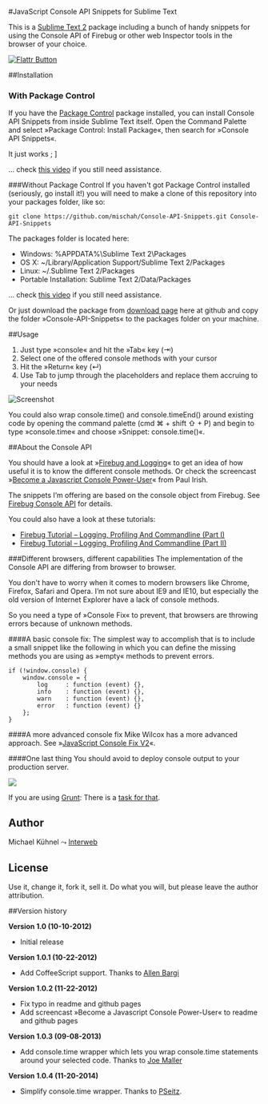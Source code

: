 #JavaScript Console API Snippets for Sublime Text

This is a [Sublime Text 2][sublime] package including a bunch of handy snippets for using the Console API of Firebug or other web Inspector tools in the browser of your choice.

[![Flattr Button](http://mischah.github.com/Console-API-Snippets/images/flattr.png)](https://flattr.com/thing/953497/JavaScript-Console-API-Snippets-for-Sublime-Text)

##Installation

### With Package Control ###

If you have the [Package Control][package_control] package installed, you can install Console API Snippets from inside Sublime Text itself. Open the Command Palette and select »Package Control: Install Package«, then search for »Console API Snippets«.

It just works ; ]

… check [this video][package_control_video] if you still need assistance.

###Without Package Control
If you haven't got Package Control installed (seriously, go install it!) you will need to make a clone of this repository into your packages folder, like so:

	git clone https://github.com/mischah/Console-API-Snippets.git Console-API-Snippets
	
The packages folder is located here:

- Windows: %APPDATA%\Sublime Text 2\Packages
- OS X: ~/Library/Application Support/Sublime Text 2/Packages
- Linux: ~/.Sublime Text 2/Packages
- Portable Installation: Sublime Text 2/Data/Packages

… check [this video][manual_install_video] if you still need assistance.

Or just download the package from [download page][download] here at github and copy the folder »Console-API-Snippets« to the packages folder on your machine.

[sublime]: http://www.sublimetext.com/
[download]: https://github.com/mischah/Console-API-Snippets/downloads
[package_control]: http://wbond.net/sublime_packages/package_control
[package_control_video]: https://tutsplus.com/lesson/package-control/
[manual_install_video]: https://tutsplus.com/lesson/installing-plugins-without-package-control/

##Usage
1. Just type »console« and hit the »Tab« key (⇥)
2. Select one of the offered console methods with your cursor
3. Hit the »Return« key (↵)
4. Use Tab to jump through the placeholders and replace them accruing to your needs

![Screenshot](http://mischah.github.com/Console-API-Snippets/images/console.group.png)

You could also wrap console.time() and console.timeEnd() around existing code by opening the command palette (cmd ⌘ + shift ⇧ + P) and begin to type »console.time« and choose »Snippet: console.time()«.

##About the Console API

You should have a look at »[Firebug and Logging][firebug_info]« to get an idea of how useful it is to know the different console methods. Or check the screencast »[Become a Javascript Console Power-User][screencast]« from Paul Irish.

The snippets I’m offering are based on the console object from Firebug. See [Firebug Console API][firebug_api] for details.

You could also have a look at these tutorials:

- [Firebug Tutorial – Logging, Profiling And Commandline (Part I)][firebug_tut_1]
- [Firebug Tutorial – Logging, Profiling And Commandline (Part II)][firebug_tut_2]

###Different browsers, different capabilities
The implementation of the Console API are differing from browser to browser. 

You don't have to worry when it comes to modern browsers like Chrome, Firefox, Safari and Opera. I’m not sure about IE9 and IE10, but especially the old version of Internet Explorer have a lack of console methods.

So you need a type of »Console Fix« to prevent, that browsers are throwing errors because of unknown methods.

####A basic console fix:
The simplest way to accomplish that is to include a small snippet like the following in which you can define the missing methods you are using as »empty« methods to prevent errors.

	if (!window.console) {
		window.console = {
			log		: function (event) {},
			info	: function (event) {},
			warn	: function (event) {},
			error	: function (event) {}
		};
	}

####A more advanced console fix
Mike Wilcox has a more advanced approach. See »[JavaScript Console Fix V2][console_fix]«.

####One last thing
You should avoid to deploy console output to your production server. 

![](http://mischah.github.com/Console-API-Snippets/images/production.jpg)

If you are using [Grunt][grunt]: There is a [task for that][grunt_task]. 

[firebug_info]: http://getfirebug.com/logging
[screencast]: http://www.youtube.com/watch?v=4mf_yNLlgic
[firebug_api]: http://getfirebug.com/wiki/index.php/Console_API
[firebug_tut_1]: http://michaelsync.net/2007/09/09/firebug-tutorial-logging-profiling-and-commandline-part-i
[firebug_tut_2]: http://michaelsync.net/2007/09/10/firebug-tutorial-logging-profiling-and-commandline-part-ii
[console_fix]: http://clubajax.org/javascript-console-fix-v2-now-with-ios/
[grunt]: http://gruntjs.com/
[grunt_task]: https://github.com/ehynds/grunt-remove-logging

## Author
Michael Kühnel ⤳ [Interweb](http://michael-kuehnel.de)


## License
Use it, change it, fork it, sell it. Do what you will, but please leave the author attribution.

##Version history

**Version 1.0 (10-10-2012)**

- Initial release 

**Version 1.0.1 (10-22-2012)**

- Add CoffeeScript support. Thanks to [Allen Bargi](https://github.com/aziz)

**Version 1.0.2 (11-22-2012)**

- Fix typo in readme and github pages
- Add screencast »Become a Javascript Console Power-User« to readme and github pages

**Version 1.0.3 (09-08-2013)**

- Add console.time wrapper which lets you wrap console.time statements around your selected code. Thanks to [Joe Maller](https://github.com/joemaller)

**Version 1.0.4 (11-20-2014)**

- Simplify console.time wrapper. Thanks to [PSeitz](https://github.com/PSeitz).



